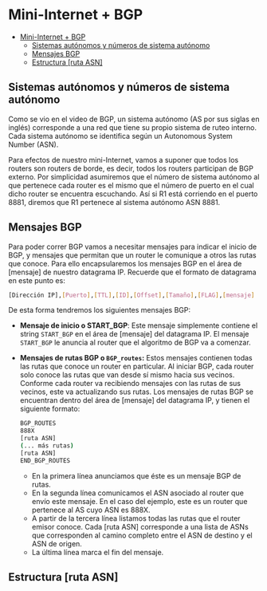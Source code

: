 # Mini-Internet + BGP

- [Mini-Internet + BGP](#mini-internet--bgp)
  - [Sistemas autónomos y números de sistema autónomo](#sistemas-autónomos-y-números-de-sistema-autónomo)
  - [Mensajes BGP](#mensajes-bgp)
  - [Estructura \[ruta ASN\]](#estructura-ruta-asn)

## Sistemas autónomos y números de sistema autónomo

Como se vio en el video de BGP, un sistema autónomo (AS por sus siglas en inglés) corresponde a una red que tiene su propio sistema de ruteo interno. Cada sistema autónomo se identifica según un Autonomous System Number (ASN).

Para efectos de nuestro mini-Internet, vamos a suponer que todos los routers son routers de borde, es decir, todos los routers participan de BGP externo. Por simplicidad asumiremos que el número de sistema autónomo al que pertenece cada router es el mismo que el número de puerto en el cual dicho router se encuentra escuchando. Así si R1 está corriendo en el puerto 8881, diremos que R1 pertenece al sistema autónomo ASN 8881.

## Mensajes BGP

Para poder correr BGP vamos a necesitar mensajes para indicar el inicio de BGP, y mensajes que permitan que un router le comunique a otros las rutas que conoce. Para ello encapsularemos los mensajes BGP en el área de [mensaje] de nuestro datagrama IP. Recuerde que el formato de datagrama en este punto es:

```bash
[Dirección IP],[Puerto],[TTL],[ID],[Offset],[Tamaño],[FLAG],[mensaje]
```

De esta forma tendremos los siguientes mensajes BGP:

- **Mensaje de inicio o START_BGP**: Este mensaje simplemente contiene el string `START_BGP` en el área de [mensaje] del datagrama IP. El mensaje `START_BGP` le anuncia al router que el algoritmo de BGP va a comenzar.
- **Mensajes de rutas BGP o `BGP_routes`:** Estos mensajes contienen todas las rutas que conoce un router en particular. Al iniciar BGP, cada router solo conoce las rutas que van desde sí mismo hacia sus vecinos. Conforme cada router va recibiendo mensajes con las rutas de sus vecinos, este va actualizando sus rutas. Los mensajes de rutas BGP se encuentran dentro del área de [mensaje] del datagrama IP, y tienen el siguiente formato:

    ```bash
    BGP_ROUTES
    888X
    [ruta ASN]
    (... más rutas)
    [ruta ASN]
    END_BGP_ROUTES
    ```

    - En la primera línea anunciamos que éste es un mensaje BGP de rutas.
    - En la segunda línea comunicamos el ASN asociado al router que envío este mensaje. En el caso del ejemplo, este es un router que pertenece al AS cuyo ASN es 888X.
    - A partir de la tercera línea listamos todas las rutas que el router emisor conoce. Cada [ruta ASN] corresponde a una lista de ASNs que corresponden al camino completo entre el ASN de destino y el ASN de origen.
    - La última línea marca el fin del mensaje.

## Estructura [ruta ASN]